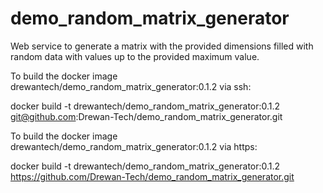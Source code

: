 # demo_random_matrix_generator
Web service to generate a matrix with the provided dimensions filled with random data with values up to the provided maximum value.

To build the docker image drewantech/demo_random_matrix_generator:0.1.2 via ssh:

docker build -t drewantech/demo_random_matrix_generator:0.1.2 git@github.com:Drewan-Tech/demo_random_matrix_generator.git

To build the docker image drewantech/demo_random_matrix_generator:0.1.2 via https:

docker build -t drewantech/demo_random_matrix_generator:0.1.2 https://github.com/Drewan-Tech/demo_random_matrix_generator.git
